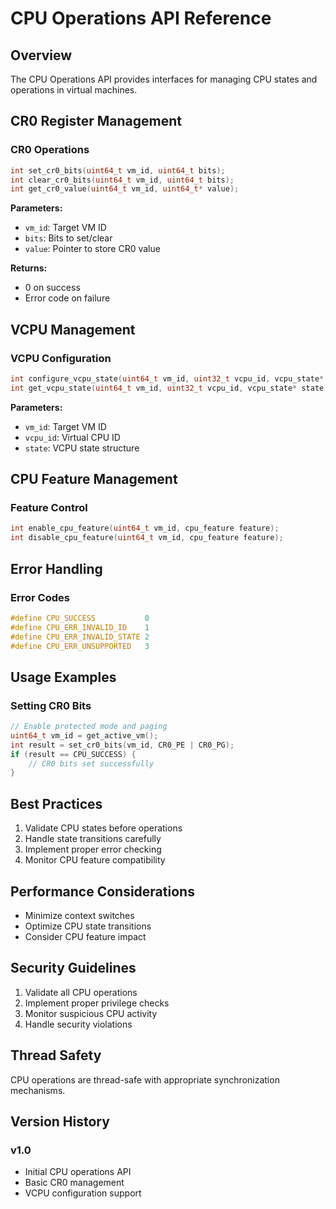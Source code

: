 # CPU Operations API Reference

## Overview

The CPU Operations API provides interfaces for managing CPU states and operations in virtual machines.

## CR0 Register Management

### CR0 Operations

```c
int set_cr0_bits(uint64_t vm_id, uint64_t bits);
int clear_cr0_bits(uint64_t vm_id, uint64_t bits);
int get_cr0_value(uint64_t vm_id, uint64_t* value);
```

**Parameters:**
- `vm_id`: Target VM ID
- `bits`: Bits to set/clear
- `value`: Pointer to store CR0 value

**Returns:**
- 0 on success
- Error code on failure

## VCPU Management

### VCPU Configuration

```c
int configure_vcpu_state(uint64_t vm_id, uint32_t vcpu_id, vcpu_state* state);
int get_vcpu_state(uint64_t vm_id, uint32_t vcpu_id, vcpu_state* state);
```

**Parameters:**
- `vm_id`: Target VM ID
- `vcpu_id`: Virtual CPU ID
- `state`: VCPU state structure

## CPU Feature Management

### Feature Control

```c
int enable_cpu_feature(uint64_t vm_id, cpu_feature feature);
int disable_cpu_feature(uint64_t vm_id, cpu_feature feature);
```

## Error Handling

### Error Codes

```c
#define CPU_SUCCESS           0
#define CPU_ERR_INVALID_ID    1
#define CPU_ERR_INVALID_STATE 2
#define CPU_ERR_UNSUPPORTED   3
```

## Usage Examples

### Setting CR0 Bits

```c
// Enable protected mode and paging
uint64_t vm_id = get_active_vm();
int result = set_cr0_bits(vm_id, CR0_PE | CR0_PG);
if (result == CPU_SUCCESS) {
    // CR0 bits set successfully
}
```

## Best Practices

1. Validate CPU states before operations
2. Handle state transitions carefully
3. Implement proper error checking
4. Monitor CPU feature compatibility

## Performance Considerations

- Minimize context switches
- Optimize CPU state transitions
- Consider CPU feature impact

## Security Guidelines

1. Validate all CPU operations
2. Implement proper privilege checks
3. Monitor suspicious CPU activity
4. Handle security violations

## Thread Safety

CPU operations are thread-safe with appropriate synchronization mechanisms.

## Version History

### v1.0
- Initial CPU operations API
- Basic CR0 management
- VCPU configuration support